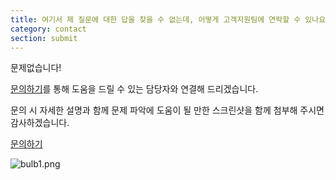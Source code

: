```yaml
---
title: 여기서 제 질문에 대한 답을 찾을 수 없는데, 어떻게 고객지원팀에 연락할 수 있나요?
category: contact
section: submit
---
```

문제없습니다!

[문의하기](https://help.studycat.com/hc/en-gb/requests/new)를 통해 도움을 드릴 수 있는 담당자와 연결해 드리겠습니다.

문의 시 자세한 설명과 함께 문제 파악에 도움이 될 만한 스크린샷을 함께 첨부해 주시면 감사하겠습니다.

[문의하기](https://help.studycat.com/hc/en-gb/requests/new)

![bulb1.png](https://help.studycat.com/hc/article_attachments/31662880176025)